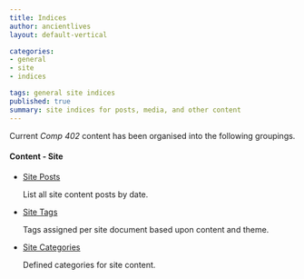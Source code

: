 ```yaml
---
title: Indices
author: ancientlives
layout: default-vertical

categories:
- general
- site
- indices

tags: general site indices
published: true
summary: site indices for posts, media, and other content
---
```


Current *Comp 402* content has been organised into the following groupings. 

#### Content - Site
* [Site Posts](posts)

	List all site content posts by date.

* [Site Tags](tags)

  Tags assigned per site document based upon content and theme.

* [Site Categories](categories)

  Defined categories for site content.

<!--#### Content - Library
* [Library Tags](tags/library)

	Tags assigned per Library document based upon content and theme.

* [Library Categories](categories/library)

	Defined categories for Libary content.-->
